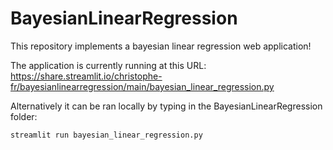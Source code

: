 # BayesianLinearRegression
This repository implements a bayesian linear regression web application!

The application is currently running at this URL:
https://share.streamlit.io/christophe-fr/bayesianlinearregression/main/bayesian_linear_regression.py

<!-- 
http://github.com - automatic!
[GitHub](http://github.com)
-->

Alternatively it can be ran locally by typing in the BayesianLinearRegression folder:
```
streamlit run bayesian_linear_regression.py
```

